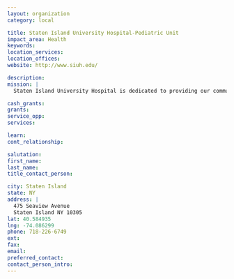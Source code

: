 ```yaml
---
layout: organization
category: local

title: Staten Island University Hospital-Pediatric Unit
impact_area: Health
keywords: 
location_services: 
location_offices: 
website: http://www.siuh.edu/

description: 
mission: |
  Staten Island University Hospital is dedicated to providing our community with the best possible quality care through continuous quality improvement efforts. We consider employees to be our greatest resource. We continually examine the way we do our work in order to make improvements and prevent errors. Exceeding the needs and expectations of our customers is the basis for all that we do.

cash_grants: 
grants: 
service_opp: 
services: 

learn: 
cont_relationship: 

salutation: 
first_name: 
last_name: 
title_contact_person: 

city: Staten Island
state: NY
address: |
  475 Seaview Avenue     
  Staten Island NY 10305
lat: 40.584935
lng: -74.086299
phone: 718-226-6749
ext: 
fax: 
email: 
preferred_contact: 
contact_person_intro: 
---
```

